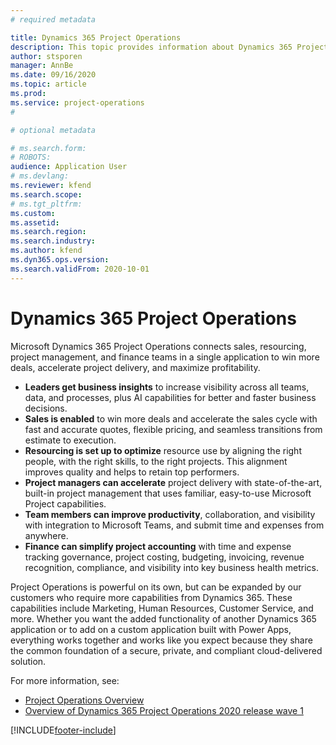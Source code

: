 ```yaml
---
# required metadata

title: Dynamics 365 Project Operations 
description: This topic provides information about Dynamics 365 Project operations.
author: stsporen
manager: AnnBe
ms.date: 09/16/2020
ms.topic: article
ms.prod: 
ms.service: project-operations
#

# optional metadata

# ms.search.form: 
# ROBOTS: 
audience: Application User
# ms.devlang: 
ms.reviewer: kfend
ms.search.scope: 
# ms.tgt_pltfrm: 
ms.custom: 
ms.assetid: 
ms.search.region: 
ms.search.industry: 
ms.author: kfend
ms.dyn365.ops.version: 
ms.search.validFrom: 2020-10-01
---
```


# Dynamics 365 Project Operations

Microsoft Dynamics 365 Project Operations connects sales, resourcing, project management, and finance teams in a single application to win more deals, accelerate project delivery, and maximize profitability.

-	**Leaders get business insights** to increase visibility across all teams, data, and processes, plus AI capabilities for better and faster business decisions.
-	**Sales is enabled** to win more deals and accelerate the sales cycle with fast and accurate quotes, flexible pricing, and seamless transitions from estimate to execution.
-	**Resourcing is set up to optimize** resource use by aligning the right people, with the right skills, to the right projects. This alignment improves quality and helps to retain top performers.
-	**Project managers can accelerate** project delivery with state-of-the-art, built-in project management that uses familiar, easy-to-use Microsoft Project capabilities.
-	**Team members can improve productivity**, collaboration, and visibility with integration to Microsoft Teams, and submit time and expenses from anywhere.
-	**Finance can simplify project accounting** with time and expense tracking governance, project costing, budgeting, invoicing, revenue recognition, compliance, and visibility into key business health metrics.

Project Operations is powerful on its own, but can be expanded by our customers who require more capabilities from Dynamics 365. These capabilities include Marketing, Human Resources, Customer Service, and more. Whether you want the added functionality of another Dynamics 365 application or to add on a custom application built with Power Apps, everything works together and works like you expect because they share the common foundation of a secure, private, and compliant cloud-delivered solution.

For more information, see:

- [Project Operations Overview](https://dynamics.microsoft.com/en-us/project-operations/overview/)
- [Overview of Dynamics 365 Project Operations 2020 release wave 1](/dynamics365-release-plan/2020wave1/dynamics365-project-operations/)



[!INCLUDE[footer-include](includes/footer-banner.md)]

